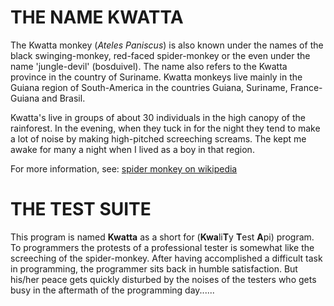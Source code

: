 THE NAME KWATTA
===============


The Kwatta monkey (*Ateles Paniscus*) is also known under the names
of the black swinging-monkey, red-faced spider-monkey or the even 
under the name 'jungle-devil' (bosduivel).
The name also refers to the Kwatta province in the country of Suriname.
Kwatta monkeys live mainly in the Guiana region of South-America in the
countries Guiana, Suriname, France-Guiana and Brasil.

Kwatta's live in groups of about 30 individuals in the high canopy of the
rainforest. In the evening, when they tuck in for the night they tend to 
make a lot of noise by making high-pitched screeching screams. The kept me
awake for many a night when I lived as a boy in that region.

For more information, see: [spider monkey on wikipedia](https://en.wikipedia.org/wiki/Red-faced_spider_monkey)


THE TEST SUITE
==============

This program is named **Kwatta** as a short for (**Kwa**li**T**y **T**est **A**pi) program.
To programmers the protests of a professional tester is somewhat like the 
screeching of the spider-monkey. After having accomplished a difficult task
in programming, the programmer sits back in humble satisfaction.
But his/her peace gets quickly disturbed by the noises of the testers
who gets busy in the aftermath of the programming day......